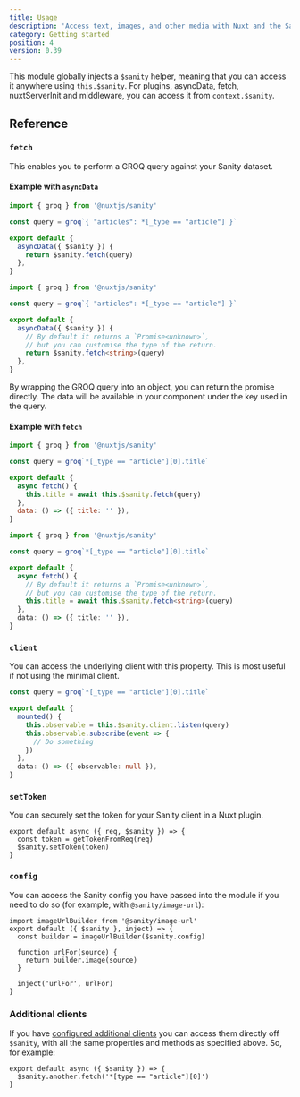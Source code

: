 ```yaml
---
title: Usage
description: 'Access text, images, and other media with Nuxt and the Sanity headless CMS.'
category: Getting started
position: 4
version: 0.39
---
```


This module globally injects a `$sanity` helper, meaning that you can access it anywhere using `this.$sanity`. For plugins, asyncData, fetch, nuxtServerInit and middleware, you can access it from `context.$sanity`.

## Reference

### `fetch`

This enables you to perform a GROQ query against your Sanity dataset.

#### Example with `asyncData`

<code-group>
  <code-block label="JavaScript" active>

```js
import { groq } from '@nuxtjs/sanity'

const query = groq`{ "articles": *[_type == "article"] }`

export default {
  asyncData({ $sanity }) {
    return $sanity.fetch(query)
  },
}
```

  </code-block>
  <code-block label="TypeScript">

```ts
import { groq } from '@nuxtjs/sanity'

const query = groq`{ "articles": *[_type == "article"] }`

export default {
  asyncData({ $sanity }) {
    // By default it returns a `Promise<unknown>`,
    // but you can customise the type of the return.
    return $sanity.fetch<string>(query)
  },
}
```

  </code-block>
</code-group>

<alert type="info">By wrapping the GROQ query into an object, you can return the promise directly. The data will be available in your component under the key used in the query.</alert>

#### Example with `fetch`

<code-group>
  <code-block label="JavaScript" active>

```js
import { groq } from '@nuxtjs/sanity'

const query = groq`*[_type == "article"][0].title`

export default {
  async fetch() {
    this.title = await this.$sanity.fetch(query)
  },
  data: () => ({ title: '' }),
}
```

  </code-block>
  <code-block label="TypeScript">

```ts
import { groq } from '@nuxtjs/sanity'

const query = groq`*[_type == "article"][0].title`

export default {
  async fetch() {
    // By default it returns a `Promise<unknown>`,
    // but you can customise the type of the return.
    this.title = await this.$sanity.fetch<string>(query)
  },
  data: () => ({ title: '' }),
}
```

  </code-block>
</code-group>

### `client`

You can access the underlying client with this property. This is most useful if not using the minimal client.

```ts
const query = groq`*[_type == "article"][0].title`

export default {
  mounted() {
    this.observable = this.$sanity.client.listen(query)
    this.observable.subscribe(event => {
      // Do something
    })
  },
  data: () => ({ observable: null }),
}
```

### `setToken`

You can securely set the token for your Sanity client in a Nuxt plugin.

```js{}[plugins/sanity.js]
export default async ({ req, $sanity }) => {
  const token = getTokenFromReq(req)
  $sanity.setToken(token)
}
```

### `config`

You can access the Sanity config you have passed into the module if you need to do so (for example, with `@sanity/image-url`):

```js{}[plugins/sanity.js]
import imageUrlBuilder from '@sanity/image-url'
export default ({ $sanity }, inject) => {
  const builder = imageUrlBuilder($sanity.config)

  function urlFor(source) {
    return builder.image(source)
  }

  inject('urlFor', urlFor)
}
```

### Additional clients

If you have [configured additional clients](/configuration#additionalclients) you can access them directly off `$sanity`, with all the same properties and methods as specified above. So, for example:

```js{}[plugins/fetch.js]
export default async ({ $sanity }) => {
  $sanity.another.fetch('*[type == "article"][0]')
}
```
